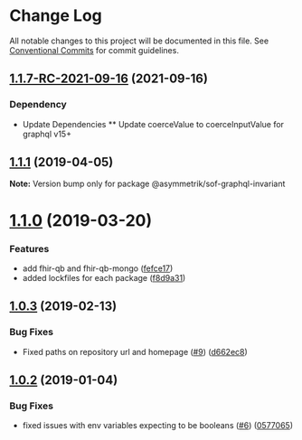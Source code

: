 # Change Log

All notable changes to this project will be documented in this file.
See [Conventional Commits](https://conventionalcommits.org) for commit guidelines.

## [1.1.7-RC-2021-09-16](https://github.com/Asymmetrik/phx-tools/compare/@asymmetrik/sof-graphql-invariant@1.1.7-RC-2021-09-16...@asymmetrik/sof-graphql-invariant@1.1.3) (2021-09-16)

### Dependency
* Update Dependencies
** Update coerceValue to coerceInputValue for graphql v15+


## [1.1.1](https://github.com/Asymmetrik/phx-tools/compare/@asymmetrik/sof-graphql-invariant@1.0.3...@asymmetrik/sof-graphql-invariant@1.1.1) (2019-04-05)

**Note:** Version bump only for package @asymmetrik/sof-graphql-invariant





# [1.1.0](https://github.com/Asymmetrik/phx-tools/compare/@asymmetrik/sof-graphql-invariant@1.0.3...@asymmetrik/sof-graphql-invariant@1.1.0) (2019-03-20)


### Features

* add fhir-qb and fhir-qb-mongo ([fefce17](https://github.com/Asymmetrik/phx-tools/commit/fefce17))
* added lockfiles for each package ([f8d9a31](https://github.com/Asymmetrik/phx-tools/commit/f8d9a31))





## [1.0.3](https://github.com/Asymmetrik/phx-tools/compare/@asymmetrik/sof-graphql-invariant@1.0.2...@asymmetrik/sof-graphql-invariant@1.0.3) (2019-02-13)


### Bug Fixes

* Fixed paths on repository url and homepage ([#9](https://github.com/Asymmetrik/phx-tools/issues/9)) ([d662ec8](https://github.com/Asymmetrik/phx-tools/commit/d662ec8))





## [1.0.2](https://github.com/Asymmetrik/phx-tools/tree/master/packages/sof-graphql-invariant/compare/@asymmetrik/sof-graphql-invariant@1.0.1...@asymmetrik/sof-graphql-invariant@1.0.2) (2019-01-04)


### Bug Fixes

* fixed issues with env variables expecting to be booleans ([#6](https://github.com/Asymmetrik/phx-tools/tree/master/packages/sof-graphql-invariant/issues/6)) ([0577065](https://github.com/Asymmetrik/phx-tools/tree/master/packages/sof-graphql-invariant/commit/0577065))
